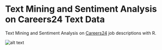# Text Mining and Sentiment Analysis on Careers24 Text Data

Text Mining and Sentiment Analysis on [Careers24](http://www.careers24.com/) job descriptions with R.

![alt text](https://github.com/reidfalconer/text_mining_jobs/blob/master/reports/careers24_files/figure-html/unnamed-chunk-7-1.png) 
